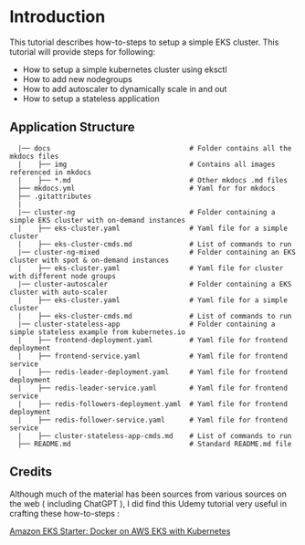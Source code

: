 # Introduction
This tutorial describes how-to-steps to setup a simple EKS cluster. This tutorial will provide steps for following: 

* How to setup a simple kubernetes cluster using eksctl 
* How to add new nodegroups
* How to add autoscaler to dynamically scale in and out 
* How to setup a stateless application

## Application Structure
```
  |── docs                                  # Folder contains all the mkdocs files
  |    ├── img                              # Contains all images referenced in mkdocs
  |    ├── *.md                             # Other mkdocs .md files
  ├── mkdocs.yml                            # Yaml for for mkdocs
  ├── .gitattributes
  |
  |── cluster-ng                            # Folder containing a simple EKS cluster with on-demand instances
  |    ├── eks-cluster.yaml                 # Yaml file for a simple cluster
  |    ├── eks-cluster-cmds.md              # List of commands to run 
  |── cluster-ng-mixed                      # Folder containing an EKS cluster with spot & on-demand instances
  |    ├── eks-cluster.yaml                 # Yaml file for cluster with different node groups
  |── cluster-autoscaler                    # Folder containing a EKS cluster with auto-scaler
  |    ├── eks-cluster.yaml                 # Yaml file for a simple cluster
  |    ├── eks-cluster-cmds.md              # List of commands to run 
  |── cluster-stateless-app                 # Folder containing a simple stateless example from kubernetes.io
  |    ├── frontend-deployment.yaml         # Yaml file for frontend deployment
  |    ├── frontend-service.yaml            # Yaml file for frontend service
  |    ├── redis-leader-deployment.yaml     # Yaml file for frontend deployment
  |    ├── redis-leader-service.yaml        # Yaml file for frontend service
  |    ├── redis-followers-deployment.yaml  # Yaml file for frontend deployment
  |    ├── redis-follower-service.yaml      # Yaml file for frontend service
  |    ├── cluster-stateless-app-cmds.md    # List of commands to run
  ├── README.md                             # Standard README.md file
```


## Credits
Although much of the material has been sources from various sources on the web ( including ChatGPT ), I did find this Udemy tutorial very useful in crafting these how-to-steps :

[Amazon EKS Starter: Docker on AWS EKS with Kubernetes](https://www.udemy.com/course/amazon-eks-starter-kubernetes-on-aws/)